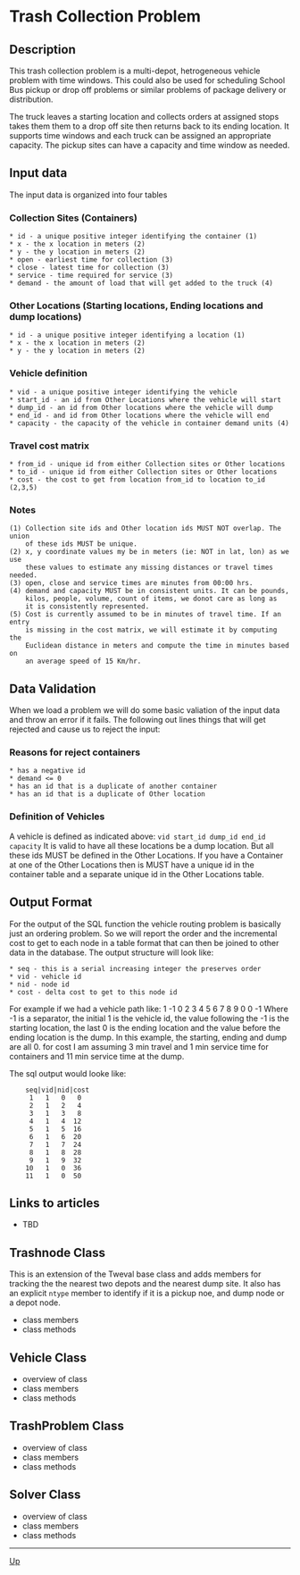 # Trash Collection Problem

## Description

This trash collection problem is a multi-depot, hetrogeneous vehicle problem
with time windows. This could also be used for scheduling School Bus pickup or
drop off problems or similar problems of package delivery or distribution.

The truck leaves a starting location and collects orders at assigned stops
takes them them to a drop off site then returns back to its ending location.
It supports time windows and each truck can be assigned an appropriate
capacity. The pickup sites can have a capacity and time window as needed.

## Input data

The input data is organized into four tables

### Collection Sites (Containers)
    * id - a unique positive integer identifying the container (1)
    * x - the x location in meters (2)
    * y - the y location in meters (2)
    * open - earliest time for collection (3)
    * close - latest time for collection (3)
    * service - time required for service (3)
    * demand - the amount of load that will get added to the truck (4)

### Other Locations (Starting locations, Ending locations and dump locations)
    * id - a unique positive integer identifying a location (1)
    * x - the x location in meters (2)
    * y - the y location in meters (2)

### Vehicle definition
    * vid - a unique positive integer identifying the vehicle
    * start_id - an id from Other Locations where the vehicle will start
    * dump_id - an id from Other locations where the vehicle will dump
    * end_id - and id from Other locations where the vehicle will end
    * capacity - the capacity of the vehicle in container demand units (4)

### Travel cost matrix
    * from_id - unique id from either Collection sites or Other locations
    * to_id - unique id from either Collection sites or Other locations
    * cost - the cost to get from location from_id to location to_id (2,3,5)

### Notes
    (1) Collection site ids and Other location ids MUST NOT overlap. The union
        of these ids MUST be unique.
    (2) x, y coordinate values my be in meters (ie: NOT in lat, lon) as we use
        these values to estimate any missing distances or travel times needed.
    (3) open, close and service times are minutes from 00:00 hrs.
    (4) demand and capacity MUST be in consistent units. It can be pounds,
        kilos, people, volume, count of items, we donot care as long as
        it is consistently represented.
    (5) Cost is currently assumed to be in minutes of travel time. If an entry
        is missing in the cost matrix, we will estimate it by computing the
        Euclidean distance in meters and compute the time in minutes based on
        an average speed of 15 Km/hr.

## Data Validation

When we load a problem we will do some basic valiation of the input data and
throw an error if it fails. The following out lines things that will get
rejected and cause us to reject the input:

### Reasons for reject containers

    * has a negative id
    * demand <= 0
    * has an id that is a duplicate of another container
    * has an id that is a duplicate of Other location

### Definition of Vehicles

A vehicle is defined as indicated above: ``vid start_id dump_id end_id capacity``
It is valid to have all these locations be a dump location. But all these ids
MUST be defined in the Other Locations. If you have a Container at one of the
Other Locations then is MUST have a unique id in the container table and a
separate unique id in the Other Locations table.

## Output Format

For the output of the SQL function the vehicle routing problem is basically
just an ordering problem. So we will report the order and the incremental cost
to get to each node in a table format that can then be joined to other data
in the database. The output structure will look like:

    * seq - this is a serial increasing integer the preserves order
    * vid - vehicle id
    * nid - node id
    * cost - delta cost to get to this node id

For example if we had a vehicle path like: 1 -1 0 2 3 4 5 6 7 8 9 0 0 -1
Where -1 is a separator, the initial 1 is the vehicle id, the value following
the -1 is the starting location, the last 0 is the ending location and the
value before the ending location is the dump. In this example, the starting,
ending and dump are all 0. for cost I am assuming 3 min travel and 1 min
service time for containers and 11 min service time at the dump.

The sql output would looke like:

```
    seq|vid|nid|cost
     1   1   0   0
     2   1   2   4
     3   1   3   8
     4   1   4  12
     5   1   5  16
     6   1   6  20
     7   1   7  24
     8   1   8  28
     9   1   9  32
    10   1   0  36
    11   1   0  50
```


## Links to articles

* TBD

## Trashnode Class

This is an extension of the Tweval base class and adds members for tracking the
the nearest two depots and the nearest dump site. It also has an explicit
``ntype`` member to identify if it is a pickup noe, and dump node or a depot
node.

* class members
* class methods


## Vehicle Class

* overview of class
* class members
* class methods

## TrashProblem Class

* overview of class
* class members
* class methods

## Solver Class

* overview of class
* class members
* class methods

---

[Up](./README.md)
